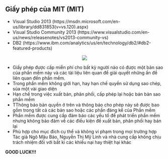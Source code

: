 ﻿## Giấy phép của MIT (MIT)
<ul>
<li> Visual Studio 2013 (https://msdn.microsoft.com/en-us/library/dd831853(v=vs.120).aspx)</li>
<li> Visual Studio Community 2013 (https://www.visualstudio.com/en-us/news/releasenotes/vs2013-community-vs)</li>
<li> DB2 (https://www.ibm.com/analytics/us/en/technology/db2/#db2-featured-products)</li>
</ul>
<p align="center"><img src="http://static.congnghe.vn/tinmoi/store/techmag/thumb/21062016/215/them-cong-cu-stickies-ghi-chu-moi-tren-windows-10-2037549.jpg.600.0.jpg"></p>

<ul>
  <li>Giấy phép được cấp miễn phí cho bất kỳ người nào có được một bản sao của 
phần mềm này và các tài liệu liên quan để giải quyết những ấn đề liên quan đến phần mềm.</li>
  <li>Trong phần mềm không giới hạn, hay hạn chế quyền sử dụng sao chép, sủa một vài giao diện</li>
  <li>Hạn chế trong việc xuất bản, phân phối, cấp phép lại hoặc bán bản sao phần mềm</li>
  <li>TThông báo bản quyền ở trên và thông báo cho phép này sẽ được bao gồm trong tất cả các bản sao hoặc các phần đáng kể của Phần mềm</li>
  <li>Phần mềm được cung cấp đảm báo các yếu tố để phát triển phần mềm nhưng không bảo
đảm về các điều kiện để xuất bản, phân phối hay bán lại</li>
  <li>Phù hợp cho mục đích cụ thể và không vi phạm trong mọi trường hợp</li>
Tác giả Ngô Mậu Bảo, Nguyễn Thị Mỹ Linh và nhà cung cấp không chịu trách nhiệm đối với 
bất kì các khiếu nại hay thiệt hại khác
</ul>


**GOOD LUCK!!!**